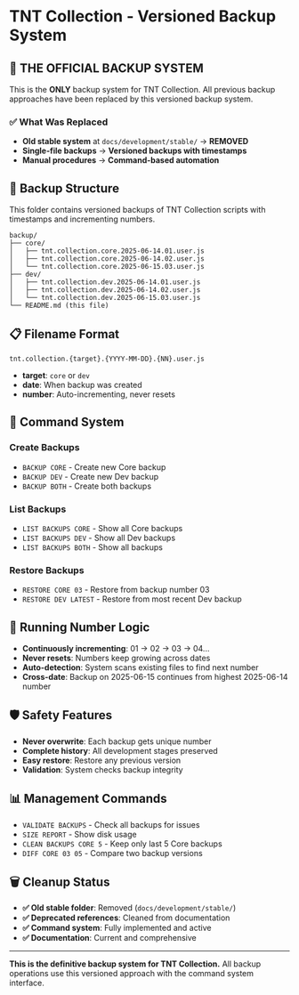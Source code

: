 # TNT Collection - Versioned Backup System

## 🎯 THE OFFICIAL BACKUP SYSTEM

This is the **ONLY** backup system for TNT Collection. All previous backup approaches have been replaced by this versioned backup system.

### ✅ What Was Replaced
- **Old stable system** at `docs/development/stable/` → **REMOVED**
- **Single-file backups** → **Versioned backups with timestamps**
- **Manual procedures** → **Command-based automation**

## 📂 Backup Structure

This folder contains versioned backups of TNT Collection scripts with timestamps and incrementing numbers.

```
backup/
├── core/
│   ├── tnt.collection.core.2025-06-14.01.user.js
│   ├── tnt.collection.core.2025-06-14.02.user.js
│   └── tnt.collection.core.2025-06-15.03.user.js
├── dev/
│   ├── tnt.collection.dev.2025-06-14.01.user.js
│   ├── tnt.collection.dev.2025-06-14.02.user.js
│   └── tnt.collection.dev.2025-06-15.03.user.js
└── README.md (this file)
```

## 📋 Filename Format

`tnt.collection.{target}.{YYYY-MM-DD}.{NN}.user.js`

- **target**: `core` or `dev`
- **date**: When backup was created
- **number**: Auto-incrementing, never resets

## 🤖 Command System

### Create Backups
- `BACKUP CORE` - Create new Core backup
- `BACKUP DEV` - Create new Dev backup
- `BACKUP BOTH` - Create both backups

### List Backups
- `LIST BACKUPS CORE` - Show all Core backups
- `LIST BACKUPS DEV` - Show all Dev backups
- `LIST BACKUPS BOTH` - Show all backups

### Restore Backups
- `RESTORE CORE 03` - Restore from backup number 03
- `RESTORE DEV LATEST` - Restore from most recent Dev backup

## 🔢 Running Number Logic

- **Continuously incrementing**: 01 → 02 → 03 → 04...
- **Never resets**: Numbers keep growing across dates
- **Auto-detection**: System scans existing files to find next number
- **Cross-date**: Backup on 2025-06-15 continues from highest 2025-06-14 number

## 🛡️ Safety Features

- **Never overwrite**: Each backup gets unique number
- **Complete history**: All development stages preserved
- **Easy restore**: Restore any previous version
- **Validation**: System checks backup integrity

## 📊 Management Commands

- `VALIDATE BACKUPS` - Check all backups for issues
- `SIZE REPORT` - Show disk usage
- `CLEAN BACKUPS CORE 5` - Keep only last 5 Core backups
- `DIFF CORE 03 05` - Compare two backup versions

## 🗑️ Cleanup Status
- **✅ Old stable folder**: Removed (`docs/development/stable/`)
- **✅ Deprecated references**: Cleaned from documentation
- **✅ Command system**: Fully implemented and active
- **✅ Documentation**: Current and comprehensive

---

**This is the definitive backup system for TNT Collection.** All backup operations use this versioned approach with the command system interface.
